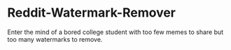 # Reddit-Watermark-Remover
Enter the mind of a bored college student with too few memes to share but too many watermarks to remove.
